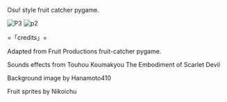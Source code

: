 Osu! style fruit catcher pygame. 

![P3](https://github.com/Aldanoah/Touhou-Fruit-Catcher-Pygame/assets/84312447/2472ac8d-1d7c-4fa0-adbd-d774504f5037)
![p2](https://github.com/Aldanoah/Touhou-Fruit-Catcher-Pygame/assets/84312447/259c6f58-1c8b-4c12-bb96-8833bf280994)

=「credits」=
<p>Adapted from Fruit Productions fruit-catcher pygame. </p>
<p>Sounds effects from Touhou Koumakyou The Embodiment of Scarlet Devil </p> 
<p>Background image by Hanamoto410 </p>
<p>Fruit sprites by Nikoichu </p>

